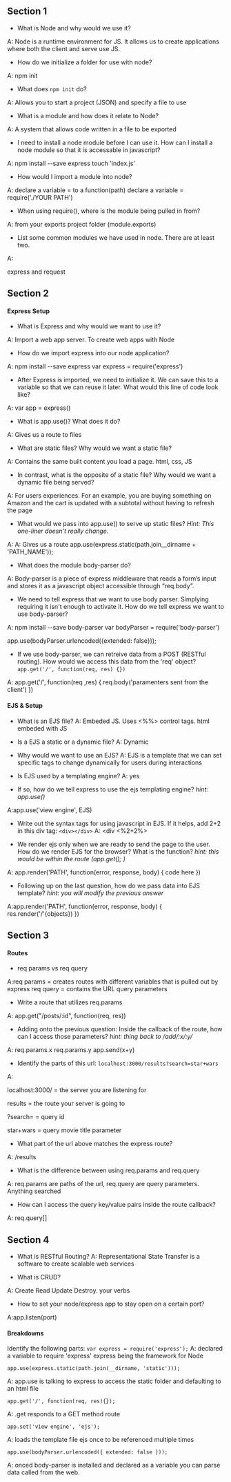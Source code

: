 ## Section 1

* What is Node and why would we use it?


 A: Node is a runtime environment for JS. It allows us to create applications where both the client and serve use JS. 


* How do we initialize a folder for use with node?

 A: npm init 


* What does `npm init` do?

 A: Allows you to start a project (JSON) and specify a file to use 


* What is a module and how does it relate to Node?

 A: A system that allows code written in a file to be exported 



* I need to install a node module before I can use it. How can I install a node module so that it is accessable in javascript?

 A: npm install --save express
touch 'index.js' 


* How would I import a module into node? 

 A: declare a variable = to a function(path)
declare a variable = require('./YOUR PATH') 


* When using require(), where is the module being pulled in from?

 A: from your exports project folder (module.exports) 



* List some common modules we have used in node. There are at least two.

A:
 
express and request


## Section 2

#### Express Setup
* What is Express and why would we want to use it?

 A: Import a web app server. To create web apps with Node 


* How do we import express into our node 
application? 

 A: npm install --save express
 var express = require('express')


* After Express is imported, we need to initialize it. We can save this to a variable so that we can reuse it later. What would this line of code look like?

 A: var app = express() 

* What is app.use()? What does it do?


 A: Gives us a route to files




* What are static files? Why would we want a static file?

 A: Contains the same built content you load a page. html, css, JS



* In contrast, what is the opposite of a static file? Why would we want a dynamic file being served?

A: For users experiences. For an example, you are buying something on Amazon and the cart is updated with a subtotal without having to refresh the page


* What would we pass into app.use() to serve up static files? *Hint: This one-liner doesn't really change.*

A: A: Gives us a route 
app.use(express.static(path.join__dirname + 'PATH_NAME')); 


* What does the module body-parser do?

A: Body-parser is a piece of express middleware that reads a form’s input and stores it as a javascript object accessible through
“req.body”.


* We need to tell express that we want to use body parser. Simplying requiring it isn't enough to activate it. How do we tell express we want to use body-parser?

A:
npm install --save body-parser
var bodyParser = require('body-parser')

app.use(bodyParser.urlencoded({extended: false}));


* If we use body-parser, we can retreive data from a POST (RESTful routing). How would we access this data from the 'req' object? `app.get('/', function(req, res) {})`

A: app.get('/', function(req ,res) {
	req.body('paramenters sent from the client')
})


#### EJS & Setup
* What is an EJS file?
A: Embeded JS. Uses <%%> control tags. html embeded with JS

* Is a EJS a static or a dynamic file?
A: Dynamic

* Why would we want to use an EJS?
A: EJS is a template that we can set specific tags to change dynamically for users during interactions


* Is EJS used by a templating engine?
A: yes


* If so, how do we tell express to use the ejs templating engine? *hint: app.use()*

A:app.use('view engine', EJS)

* Write out the syntax tags for using javascript in EJS. If it helps, add 2+2 in this div tag: `<div></div>`
A: <div <%2+2%> </div>


* We render ejs only when we are ready to send the page to the user. How do we render EJS for the browser? What is the function? *hint: this would be within the route (app.get(); )*

A:
app.render('PATH', function(error, response, body) {
	code here
})

* Following up on the last question, how do we pass data into EJS template? *hint: you will modify the previous answer*

A:app.render('PATH', function(error, response, body) {
	res.render('/'{objects})
})

## Section 3

#### Routes
* req params vs req query

A:req params = creates routes with different variables that is pulled out by express
req query = contains the URL query parameters


* Write a route that utilizes req.params

A: app.get("/posts/:id", function(req, res)) 


* Adding onto the previous question: Inside the callback of the route, how can I access those parameters? *hint: thing back to /add/:x/:y/*

A:  req.params.x
	req.params.y
	app.send(x+y)


* Identify the parts of this url: `localhost:3000/results?search=star+wars`

A: 

localhost:3000/ = the server you are listening for

results = the route your server is going to

?search= = query id

star+wars = query movie title parameter


* What part of the url above matches the express route?


A: /results

* What is the difference between using req.params and req.query

A: req.params are paths of the url, req.query are query parameters. Anything searched


* How can I access the query key/value pairs inside the route callback?

A: req.query[]

## Section 4

* What is RESTful Routing?
A: Representational State Transfer is a software to create scalable web services


* What is CRUD?

A: Create Read Update Destroy. your verbs

* How to set your node/express app to stay open on a certain port?

A:app.listen(port)

#### Breakdowns
Identify the following parts:
`var express = require('express');`
A:
declared a variable to require 'express'
express being the framework for Node



`app.use(express.static(path.join(__dirname, 'static')));`

A: app.use is talking to express to access the static folder and defaulting to an html file


`app.get('/', function(req, res){});`

A: .get responds to a GET method route 


`app.set('view engine', 'ejs');`


A: loads the template file ejs once to be referenced multiple times


`app.use(bodyParser.urlencoded({ extended: false }));`
 
 A: onced body-parser is installed and declared as a variable you can parse data called from the web. 






